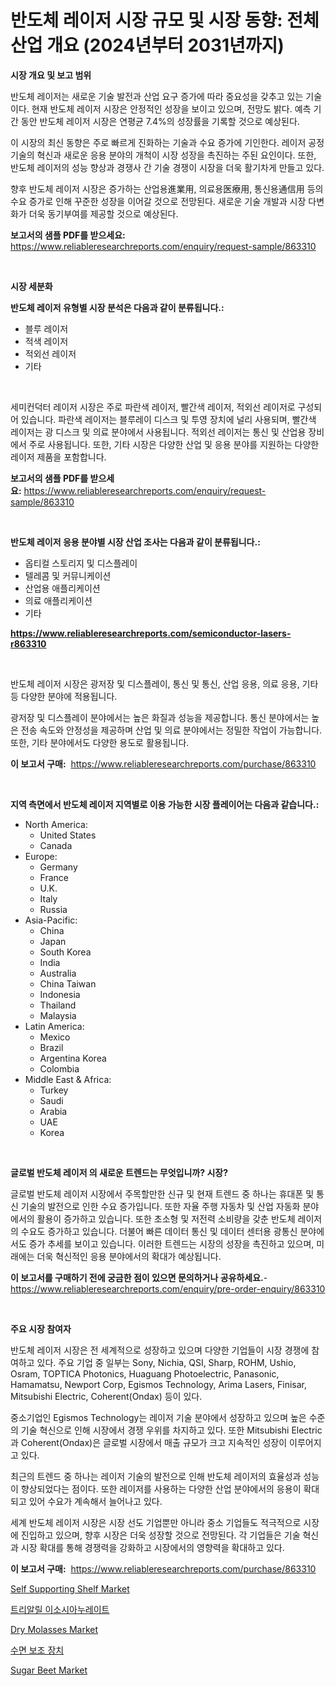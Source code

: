 <p><h1>반도체 레이저 시장 규모 및 시장 동향: 전체 산업 개요 (2024년부터 2031년까지)</h1></p><p><strong>시장 개요 및 보고 범위</strong></p>
<p><p>반도체 레이저는 새로운 기술 발전과 산업 요구 증가에 따라 중요성을 갖추고 있는 기술이다. 현재 반도체 레이저 시장은 안정적인 성장을 보이고 있으며, 전망도 밝다. 예측 기간 동안 반도체 레이저 시장은 연평균 7.4%의 성장률을 기록할 것으로 예상된다.</p><p>이 시장의 최신 동향은 주로 빠르게 진화하는 기술과 수요 증가에 기인한다. 레이저 공정 기술의 혁신과 새로운 응용 분야의 개척이 시장 성장을 촉진하는 주된 요인이다. 또한, 반도체 레이저의 성능 향상과 경쟁사 간 기술 경쟁이 시장을 더욱 활기차게 만들고 있다.</p><p>향후 반도체 레이저 시장은 증가하는 산업용進業用, 의료용医療用, 통신용通信用 등의 수요 증가로 인해 꾸준한 성장을 이어갈 것으로 전망된다. 새로운 기술 개발과 시장 다변화가 더욱 동기부여를 제공할 것으로 예상된다.</p></p>
<p><strong>보고서의 샘플 PDF를 받으세요:</strong> <a href="https://www.reliableresearchreports.com/enquiry/request-sample/863310">https://www.reliableresearchreports.com/enquiry/request-sample/863310</a></p>
<p>&nbsp;</p>
<p><strong>시장 세분화</strong></p>
<p><strong>반도체 레이저 유형별 시장 분석은 다음과 같이 분류됩니다.:</strong></p>
<p><ul><li>블루 레이저</li><li>적색 레이저</li><li>적외선 레이저</li><li>기타</li></ul></p>
<p>&nbsp;</p>
<p><p>세미컨덕터 레이저 시장은 주로 파란색 레이저, 빨간색 레이저, 적외선 레이저로 구성되어 있습니다. 파란색 레이저는 블루레이 디스크 및 투영 장치에 널리 사용되며, 빨간색 레이저는 광 디스크 및 의료 분야에서 사용됩니다. 적외선 레이저는 통신 및 산업용 장비에서 주로 사용됩니다. 또한, 기타 시장은 다양한 산업 및 응용 분야를 지원하는 다양한 레이저 제품을 포함합니다.</p></p>
<p><strong>보고서의 샘플 PDF를 받으세요:</strong>&nbsp;<a href="https://www.reliableresearchreports.com/enquiry/request-sample/863310">https://www.reliableresearchreports.com/enquiry/request-sample/863310</a></p>
<p>&nbsp;</p>
<p><strong> 반도체 레이저 응용 분야별 시장 산업 조사는 다음과 같이 분류됩니다.:</strong></p>
<p><ul><li>옵티컬 스토리지 및 디스플레이</li><li>텔레콤 및 커뮤니케이션</li><li>산업용 애플리케이션</li><li>의료 애플리케이션</li><li>기타</li></ul></p>
<p><strong><a href="https://www.reliableresearchreports.com/semiconductor-lasers-r863310">https://www.reliableresearchreports.com/semiconductor-lasers-r863310</a></strong></p>
<p>&nbsp;</p>
<p><p>반도체 레이저 시장은 광저장 및 디스플레이, 통신 및 통신, 산업 응용, 의료 응용, 기타 등 다양한 분야에 적용됩니다. </p><p>광저장 및 디스플레이 분야에서는 높은 화질과 성능을 제공합니다. 통신 분야에서는 높은 전송 속도와 안정성을 제공하며 산업 및 의료 분야에서는 정밀한 작업이 가능합니다. 또한, 기타 분야에서도 다양한 용도로 활용됩니다.</p></p>
<p><strong>이 보고서 구매:</strong>&nbsp; <a href="https://www.reliableresearchreports.com/purchase/863310">https://www.reliableresearchreports.com/purchase/863310</a></p>
<p>&nbsp;</p>
<p><strong>지역 측면에서 반도체 레이저 지역별로 이용 가능한 시장 플레이어는 다음과 같습니다.:</strong></p>
<p><ul>
    <li>
        North America:
        <ul>
            <li>United States</li>
            <li>Canada</li>
        </ul>
    </li>
    <li>
        Europe:
        <ul>
            <li>Germany</li>
            <li>France</li>
            <li>U.K.</li>
            <li>Italy</li>
            <li>Russia</li>
        </ul>
    </li>
    <li>
        Asia-Pacific:
        <ul>
            <li>China</li>
            <li>Japan</li>
            <li>South Korea</li>
            <li>India</li>
            <li>Australia</li>
            <li>China Taiwan</li>
            <li>Indonesia</li>
            <li>Thailand</li>
            <li>Malaysia</li>
        </ul>
    </li>
    <li>
        Latin America:
        <ul>
            <li>Mexico</li>
            <li>Brazil</li>
            <li>Argentina Korea</li>
            <li>Colombia</li>
        </ul>
    </li>
    <li>
        Middle East & Africa:
        <ul>
            <li>Turkey</li>
            <li>Saudi</li>
            <li>Arabia</li>
            <li>UAE</li>
            <li>Korea</li>
        </ul>
    </li>
    </ul></p>
<p>&nbsp;</p>
<p><strong>글로벌 반도체 레이저 의 새로운 트렌드는 무엇입니까? 시장?</strong></p>
<p><p>글로벌 반도체 레이저 시장에서 주목할만한 신규 및 현재 트렌드 중 하나는 휴대폰 및 통신 기술의 발전으로 인한 수요 증가입니다. 또한 자율 주행 자동차 및 산업 자동화 분야에서의 활용이 증가하고 있습니다. 또한 초소형 및 저전력 소비량을 갖춘 반도체 레이저의 수요도 증가하고 있습니다. 더불어 빠른 데이터 통신 및 데이터 센터용 광통신 분야에서도 증가 추세를 보이고 있습니다. 이러한 트렌드는 시장의 성장을 촉진하고 있으며, 미래에는 더욱 혁신적인 응용 분야에서의 확대가 예상됩니다.</p></p>
<p><strong>이 보고서를 구매하기 전에 궁금한 점이 있으면 문의하거나 공유하세요.</strong>- <a href="https://www.reliableresearchreports.com/enquiry/pre-order-enquiry/863310">https://www.reliableresearchreports.com/enquiry/pre-order-enquiry/863310</a></p>
<p>&nbsp;</p>
<p><strong>주요 시장 참여자</strong></p>
<p><p>반도체 레이저 시장은 전 세계적으로 성장하고 있으며 다양한 기업들이 시장 경쟁에 참여하고 있다. 주요 기업 중 일부는 Sony, Nichia, QSI, Sharp, ROHM, Ushio, Osram, TOPTICA Photonics, Huaguang Photoelectric, Panasonic, Hamamatsu, Newport Corp, Egismos Technology, Arima Lasers, Finisar, Mitsubishi Electric, Coherent(Ondax) 등이 있다.</p><p>중소기업인 Egismos Technology는 레이저 기술 분야에서 성장하고 있으며 높은 수준의 기술 혁신으로 인해 시장에서 경쟁 우위를 차지하고 있다. 또한 Mitsubishi Electric과 Coherent(Ondax)은 글로벌 시장에서 매출 규모가 크고 지속적인 성장이 이루어지고 있다.</p><p>최근의 트렌드 중 하나는 레이저 기술의 발전으로 인해 반도체 레이저의 효율성과 성능이 향상되었다는 점이다. 또한 레이저를 사용하는 다양한 산업 분야에서의 응용이 확대되고 있어 수요가 계속해서 늘어나고 있다.</p><p>세계 반도체 레이저 시장은 시장 선도 기업뿐만 아니라 중소 기업들도 적극적으로 시장에 진입하고 있으며, 향후 시장은 더욱 성장할 것으로 전망된다. 각 기업들은 기술 혁신과 시장 확대를 통해 경쟁력을 강화하고 시장에서의 영향력을 확대하고 있다.</p></p>
<p><strong>이 보고서 구매:</strong>&nbsp;&nbsp;<a href="https://www.reliableresearchreports.com/purchase/863310">https://www.reliableresearchreports.com/purchase/863310</a></p>
<p><p><a href="https://issuu.com/reportprime-2/docs/self-supporting-shelf-market-size-2030.pptx">Self Supporting Shelf Market</a></p><p><a href="https://github.com/CliftonFisher9067/Market-Research-Report-List-1/blob/main/895391617369.md">트리알릴 이소시아누레이트</a></p><p><a href="https://github.com/WillieWoodard/Market-Research-Report-List-4/blob/main/dry-molasses-market.md">Dry Molasses Market</a></p><p><a href="https://github.com/fernandotryO5lson96765/Market-Research-Report-List-1/blob/main/426894117370.md">수면 보조 장치</a></p><p><a href="https://github.com/Sarissaschmalingtr6fz2739/Market-Research-Report-List-2/blob/main/sugar-beet-market.md">Sugar Beet Market</a></p></p>